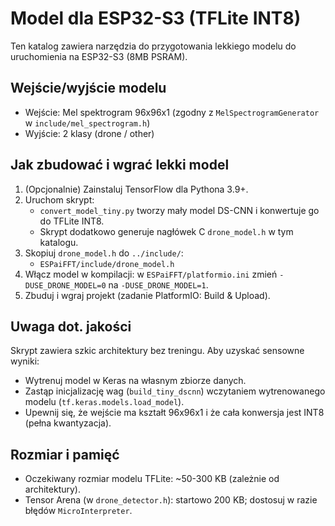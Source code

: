 # Model dla ESP32-S3 (TFLite INT8)

Ten katalog zawiera narzędzia do przygotowania lekkiego modelu do uruchomienia na ESP32-S3 (8MB PSRAM).

## Wejście/wyjście modelu
- Wejście: Mel spektrogram 96x96x1 (zgodny z `MelSpectrogramGenerator` w `include/mel_spectrogram.h`)
- Wyjście: 2 klasy (drone / other)

## Jak zbudować i wgrać lekki model
1. (Opcjonalnie) Zainstaluj TensorFlow dla Pythona 3.9+.
2. Uruchom skrypt:
   - `convert_model_tiny.py` tworzy mały model DS-CNN i konwertuje go do TFLite INT8.
   - Skrypt dodatkowo generuje nagłówek C `drone_model.h` w tym katalogu.
3. Skopiuj `drone_model.h` do `../include/`:
   - `ESPaiFFT/include/drone_model.h`
4. Włącz model w kompilacji: w `ESPaiFFT/platformio.ini` zmień `-DUSE_DRONE_MODEL=0` na `-DUSE_DRONE_MODEL=1`.
5. Zbuduj i wgraj projekt (zadanie PlatformIO: Build & Upload).

## Uwaga dot. jakości
Skrypt zawiera szkic architektury bez treningu. Aby uzyskać sensowne wyniki:
- Wytrenuj model w Keras na własnym zbiorze danych.
- Zastąp inicjalizację wag (`build_tiny_dscnn`) wczytaniem wytrenowanego modelu (`tf.keras.models.load_model`).
- Upewnij się, że wejście ma kształt 96x96x1 i że cała konwersja jest INT8 (pełna kwantyzacja).

## Rozmiar i pamięć
- Oczekiwany rozmiar modelu TFLite: ~50-300 KB (zależnie od architektury).
- Tensor Arena (w `drone_detector.h`): startowo 200 KB; dostosuj w razie błędów `MicroInterpreter`.

